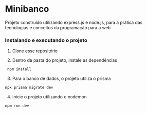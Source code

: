 # Minibanco

Projeto construído utilizando express.js e node.js, para a prática das tecnologias e conceitos da programação para a web



### Instalando e executando o projeto

1. Clone esse repositório

2. Dentro da pasta do projeto, instale as dependências

```bash
 npm install   
```

3. Para o banco de dados, o projeto utiliza o prisma

```bash
npx prisma migrate dev
```

4. Inicie o projeto utilizando o nodemon

```bash
npm run dev
```
